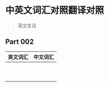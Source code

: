 # 中英文词汇对照翻译对照

> 英文生词

## Part 002
| 英文词汇 | 中文词汇 |
|:--------:|:--------:|
|||
|||
|||
|||
|||
|||
|||
|||
|||
|||